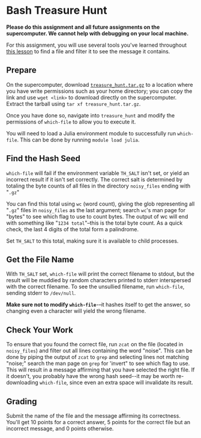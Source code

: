 ---
---

# Bash Treasure Hunt

**Please do this assignment and all future assignments on the supercomputer. We cannot help with debugging on your local machine.**

For this assignment, you will use several tools you've learned throughout [this lesson](../lessons/2.md) to find a file and filter it to see the message it contains. 



## Prepare

On the supercomputer, download [`treasure_hunt.tar.gz`](treasure_hunt.tar.gz) to a location where you have write permissions such as your home directory; you can copy the link and use `wget <link>` to download directly on the supercomputer. Extract the tarball using `tar xf treasure_hunt.tar.gz`.

Once you have done so, navigate into `treasure_hunt` and modify the permissions of `which-file` to allow you to execute it.

You will need to load a Julia environment module to successfully run `which-file`. This can be done by running `module load julia`.



## Find the Hash Seed

`which-file` will fail if the environment variable `TH_SALT` isn't set, or yield an incorrect result if it isn't set correctly. The correct salt is determined by totaling the byte counts of all files in the directory `noisy_files` ending with "`.gz`"

You can find this total using `wc` (word count), giving the glob representing all "`.gz`" files in `noisy_files` as the last argument; search `wc`'s man page for "bytes" to see which flag to use to count bytes. The output of wc will end with something like "`1234 total`"–this is the total byte count. As a quick check, the last 4 digits of the total form a palindrome. 

Set `TH_SALT` to this total, making sure it is available to child processes.



## Get the File Name

With `TH_SALT` set, `which-file` will print the correct filename to stdout, but the result will be muddied by random characters printed to stderr interspersed with the correct filename. To see the unsullied filename, run `which-file`, sending stderr to `/dev/null`.

**Make sure not to modify `which-file`**-–it hashes itself to get the answer, so changing even a character will yield the wrong filename.



## Check Your Work

To ensure that you found the correct file, run `zcat` on the file (located in `noisy_files`) and filter out all lines containing the word "noise". This can be done by piping the output of `zcat` to `grep` and selecting lines not matching "noise;" search the man page on `grep` for 'invert" to see which flag to use. This will result in a message affirming that you have selected the right file. If it doesn't, you probably have the wrong hash seed--it may be worth re-downloading `which-file`, since even an extra space will invalidate its result.



## Grading

Submit the name of the file and the message affirming its correctness. You'll get 10 points for a correct answer, 5 points for the correct file but an incorrect message, and 0 points otherwise.
